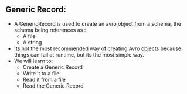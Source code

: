 ## Generic Record: 

- A GenericRecord is used to create an avro object from a schema, the schema being references as :
  - A file
  - A string
- Its not the most recommended way of creating Avro objects because things can fail at runtime, but its the 
    most simple way. 
- We will learn to: 
  - Create a Generic Record
  - Write it to a file
  - Read it from a file
  - Read the Generic Record